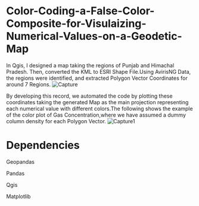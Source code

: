 # Color-Coding-a-False-Color-Composite-for-Visulaizing-Numerical-Values-on-a-Geodetic-Map

In Qgis, I designed a map taking the regions of Punjab and Himachal Pradesh. Then, converted the KML to ESRI Shape File.Using AvirisNG Data, the regions were identified, and extracted Polygon Vector Coordinates for around 7 Regions.
![Capture](https://github.com/pranava1709/Color-Coding-a-False-Color-Composite-for-Visulaizing-Numerical-Values-on-a-Geodetic-Map/assets/60814171/8002eff4-77a8-4fe5-a246-8db2b5ad355a)


By developing this record, we automated the code by plotting these coordinates taking the generated Map as the main projection representing each numerical value with different colors.The following shows the example of the color plot of Gas Concentration,where we have assumed a dummy column density for each Polygon Vector.
![Capture1](https://github.com/pranava1709/Color-Coding-a-False-Color-Composite-for-Visulaizing-Numerical-Values-on-a-Geodetic-Map/assets/60814171/01aa883f-7478-4148-96c7-b6adda1c64fc)

# Dependencies

Geopandas

Pandas

Qgis

Matplotlib
